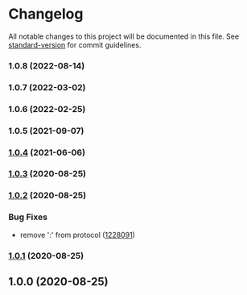 # Changelog

All notable changes to this project will be documented in this file. See [standard-version](https://github.com/conventional-changelog/standard-version) for commit guidelines.

### 1.0.8 (2022-08-14)

### 1.0.7 (2022-03-02)

### 1.0.6 (2022-02-25)

### 1.0.5 (2021-09-07)

### [1.0.4](https://github.com/Kikobeats/parse-proxy-uri/compare/v1.0.3...v1.0.4) (2021-06-06)

### [1.0.3](https://github.com/Kikobeats/parse-proxy-uri/compare/v1.0.2...v1.0.3) (2020-08-25)

### [1.0.2](https://github.com/Kikobeats/parse-proxy-uri/compare/v1.0.1...v1.0.2) (2020-08-25)


### Bug Fixes

* remove ':' from protocol ([1228091](https://github.com/Kikobeats/parse-proxy-uri/commit/12280919c5b3b9babe87ee47f0f4785ccf2bd390))

### [1.0.1](https://github.com/Kikobeats/parse-proxy-uri/compare/v1.0.0...v1.0.1) (2020-08-25)

## 1.0.0 (2020-08-25)
